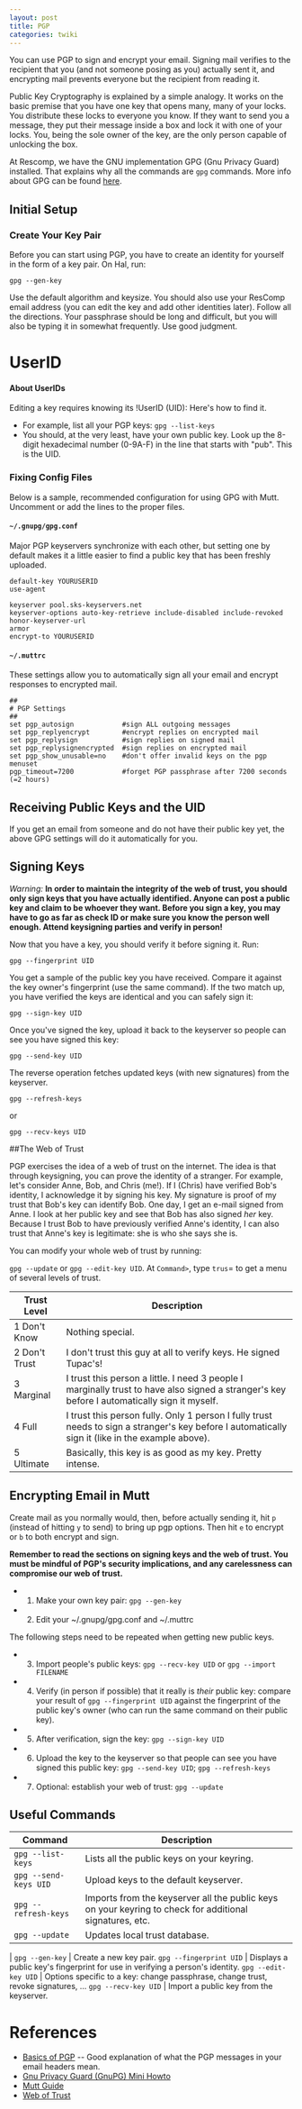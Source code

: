 ```yaml
---
layout: post
title: PGP
categories: twiki
---
```


You can use PGP to sign and encrypt your email.  Signing mail verifies to the recipient that you (and not someone posing as you) actually sent it, and encrypting mail prevents everyone but the recipient from reading it.

Public Key Cryptography is explained by a simple analogy. It works on the basic premise that you have one key that opens many, many of your locks. You distribute these locks to everyone you know. If they want to send you a message, they put their message inside a box and lock it with one of your locks. You, being the sole owner of the key, are the only person capable of unlocking the box.

At Rescomp, we have the GNU implementation GPG (Gnu Privacy Guard) installed.  That explains why all the commands are `gpg` commands.  More info about GPG can be found [here][gpg-howto]. 

## Initial Setup

### Create Your Key Pair

Before you can start using PGP, you have to create an identity for yourself in the form of a key pair. On Hal, run:

    gpg --gen-key

Use the default algorithm and keysize. You should also use your ResComp email address (you can edit the key and add other identities later). Follow all the directions. Your passphrase should be long and difficult, but you will also be typing it in somewhat frequently. Use good judgment.


# UserID

#### About UserIDs

Editing a key requires knowing its !UserID (UID):  Here's how to find it.

   * For example, list all your PGP keys:  `gpg --list-keys`
   * You should, at the very least, have your own public key. Look up the 8-digit hexadecimal number (0-9A-F) in the line that starts with "pub". This is the UID.


### Fixing Config Files

Below is a sample, recommended configuration for using GPG with Mutt. Uncomment or add the lines to the proper files.

#### `~/.gnupg/gpg.conf`

Major PGP keyservers synchronize with each other, but setting one by default makes it a little easier to find a public key that has been freshly uploaded.

    default-key YOURUSERID
    use-agent
    
    keyserver pool.sks-keyservers.net
    keyserver-options auto-key-retrieve include-disabled include-revoked honor-keyserver-url
    armor
    encrypt-to YOURUSERID

#### `~/.muttrc`
These settings allow you to automatically sign all your email and encrypt responses to encrypted mail.

    ##
    # PGP Settings
    ##
    set pgp_autosign            #sign ALL outgoing messages
    set pgp_replyencrypt        #encrypt replies on encrypted mail
    set pgp_replysign           #sign replies on signed mail
    set pgp_replysignencrypted  #sign replies on encrypted mail
    set pgp_show_unusable=no    #don't offer invalid keys on the pgp menuset 
    pgp_timeout=7200            #forget PGP passphrase after 7200 seconds (=2 hours)

## Receiving Public Keys and the UID

If you get an email from someone and do not have their public key yet, the above GPG settings will do it automatically for you.

## Signing Keys

*Warning:* **In order to maintain the integrity of the web of trust, you should only sign keys that you have actually identified.  Anyone can post a public key and claim to be whoever they want.  Before you sign a key, you may have to go as far as check ID or make sure you know the person well enough.  Attend keysigning parties and verify in person!**

Now that you have a key, you should verify it before signing it.  Run:

    gpg --fingerprint UID

You get a sample of the public key you have received. Compare it against the key owner's fingerprint (use the same command). If the two match up, you have verified the keys are identical and you can safely sign it:

    gpg --sign-key UID

Once you've signed the key, upload it back to the keyserver so people can see you have signed this key:

    gpg --send-key UID

The reverse operation fetches updated keys (with new signatures) from the keyserver.

    gpg --refresh-keys

or

    gpg --recv-keys UID


##The Web of Trust

PGP exercises the idea of a web of trust on the internet. The idea is that through keysigning, you can prove the identity of a stranger. For example, let's consider Anne, Bob, and Chris (me!). If I (Chris) have verified Bob's identity, I acknowledge it by signing his key.  My signature is proof of my trust that Bob's key can identify Bob. One day, I get an e-mail signed from Anne. I look at her public key and see that Bob has also signed *her* key.  Because I trust Bob to have previously verified Anne's identity, I can also trust that Anne's key is legitimate: she is who she says she is.

You can modify your whole web of trust by running:

`gpg --update` or `gpg --edit-key UID`.  At `Command>`, type `trus`= to get a menu of several levels of trust.

Trust Level | Description
----------- | -----------
1 Don't Know | Nothing special.
2 Don't Trust | I don't trust this guy at all to verify keys.  He signed Tupac's!
3 Marginal | I trust this person a little.  I need 3 people I marginally trust to have also signed a stranger's key before I automatically sign it myself.
4 Full | I trust this person fully.  Only 1 person I fully trust needs to sign a stranger's key before I automatically sign it (like in the example above).
5 Ultimate | Basically, this key is as good as my key.  Pretty intense.

## Encrypting Email in Mutt

Create mail as you normally would, then, before actually sending it, hit `p` (instead of hitting `y` to send) to bring up pgp options. Then hit `e` to encrypt or `b` to both encrypt and sign.

**Remember to read the sections on signing keys and the web of trust. You must be mindful of PGP's security implications, and any carelessness can compromise our web of trust.**

   * 1) Make your own key pair: `gpg --gen-key`
   * 2) Edit your ~/.gnupg/gpg.conf and ~/.muttrc

The following steps need to be repeated when getting new public keys.

   * 3) Import people's public keys: `gpg --recv-key UID` or `gpg --import FILENAME`
   * 4) Verify (in person if possible) that it really is *their* public key: compare your result of `gpg --fingerprint UID` against the fingerprint of the public key's owner (who can run the same command on their public key).
   * 5) After verification, sign the key: `gpg --sign-key UID`
   * 6) Upload the key to the keyserver so that people can see you have signed this public key: `gpg --send-key UID`; `gpg --refresh-keys`
   * 7) Optional: establish your web of trust: `gpg --update`

## Useful Commands

Command | Description
------- | -----------
`gpg --list-keys` | Lists all the public keys on your keyring.
`gpg --send-keys UID` | Upload keys to the default keyserver.
`gpg --refresh-keys` | Imports from the keyserver all the public keys on your keyring to check for additional signatures, etc.
`gpg --update` | Updates local trust database.
 |
`gpg --gen-key` | Create a new key pair.
`gpg --fingerprint UID` | Displays a public key's fingerprint for use in verifying a person's identity.
`gpg --edit-key UID` | Options specific to a key: change passphrase, change trust, revoke signatures, ...
`gpg --recv-key UID` | Import a public key from the keyserver.

# References

   * [Basics of PGP](http://www.hackinglinuxexposed.com/articles/20040427.html) -- Good explanation of what the PGP messages in your email headers mean.
   * [Gnu Privacy Guard (GnuPG) Mini Howto](http://www.dewinter.com/gnupg_howto/english/GPGMiniHowto.html)
   * [Mutt Guide](http://codesorcery.net/mutt/mutt-gnupg-howto)
   * [Web of Trust](http://www.rubin.ch/pgp/weboftrust.en.html)

[gpg-howto]: http://www.dewinter.com/gnupg_howto/english/GPGMiniHowto.html